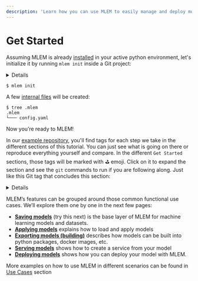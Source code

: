 ```yaml
---
description: 'Learn how you can use MLEM to easily manage and deploy models'
---
```


# Get Started

Assuming MLEM is already [installed](/doc/install) in your active python
environment, let's initialize it by running `mlem init` inside a Git project:

<details>

### ⚙️ Expand for setup instructions

If you want to follow along with this tutorial and try MLEM, you can use our
[example repo](https://github.com/iterative/example-mlem-get-started). You'll
need to [fork] it first (so you can push models). Then clone it locally:

[fork]: https://docs.github.com/en/get-started/quickstart/fork-a-repo

```cli
$ git clone <your fork>
$ cd example-mlem-get-started
```

Next let's create an isolated virtual environment to cleanly install all the
requirements (including MLEM) there:

```cli
$ python3 -m venv .venv
$ source .venv/bin/activate
$ pip install -r requirements.txt
```

</details>

```cli
$ mlem init
```

A few [internal files](/doc/user-guide/project-structure) will be created:

```cli
$ tree .mlem
.mlem
└─── config.yaml
```

Now you’re ready to MLEM!

In our
[example repository](https://github.com/iterative/example-mlem-get-started),
you'll find tags for each step we take in the different sections of this
tutorial. You can just see what is going on there or reproduce everything
yourself and compare. In the different `Get Started` sections, those tags will
be marked with ⛳ emoji. Click on it to expand the section and see the `git`
commands to run if you are following along. Just like this Git tag that
concludes this section:

<details>

# ⛳ MLEM init

Tag:
[1-mlem-init](https://github.com/iterative/example-mlem-get-started/tree/1-mlem-init)

```cli
$ git add .mlem
$ git status
Changes to be committed:
        new file:   .mlem/config.yaml
        ...
$ git commit -m "Initialize MLEM"
```

To compare your results with the tag you can also run the following

```cli
$ git diff 1-mlem-init
```

The output will be empty if you have the same files staged/committed

</details>

MLEM’s features can be grouped around those common functional use cases. We’ll
explore them one by one in the next few pages:

- **[Saving models](/doc/get-started/saving)** (try this next) is the base layer
  of MLEM for machine learning models and datasets.
- **[Applying models](/doc/get-started/applying)** explains how to load and
  apply models
- **[Exporting models (building)](/doc/get-started/building)** describes how models can be
  built into python packages, docker images, etc.
- **[Serving models](/doc/get-started/serving)** shows how to create a service
  from your model
- **[Deploying models](/doc/get-started/deploying)** shows how you can deploy
  your model with MLEM.

More examples on how to use MLEM in different scenarios can be found in
[Use Cases](/doc/use-cases) section
